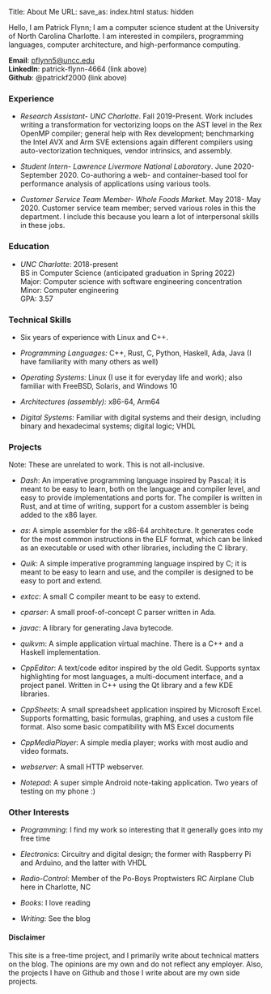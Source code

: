 Title: About Me
URL:
save_as: index.html
status: hidden

Hello, I am Patrick Flynn; I am a computer science student at the University of North Carolina Charlotte. I am interested in compilers, programming languages, computer architecture, and high-performance computing.

**Email**: pflynn5@uncc.edu   
**LinkedIn**: patrick-flynn-4664 (link above)   
**Github**: @patrickf2000 (link above)   

### Experience

* *Research Assistant- UNC Charlotte*. Fall 2019-Present. Work includes writing a transformation for vectorizing loops on the AST level in the Rex OpenMP compiler; general help with Rex development; benchmarking the Intel AVX and Arm SVE extensions again different compilers using auto-vectorization techniques, vendor intrinsics, and assembly.

* *Student Intern- Lawrence Livermore National Laboratory*. June 2020-September 2020. Co-authoring a web- and container-based tool for performance analysis of applications using various tools.

* *Customer Service Team Member- Whole Foods Market*. May 2018- May 2020. Customer service team member; served various roles in this the department. I include this because you learn a lot of interpersonal skills in these jobs.

### Education

* *UNC Charlotte*: 2018-present   
BS in Computer Science (anticipated graduation in Spring 2022)   
Major: Computer science with software engineering concentration   
Minor: Computer engineering   
GPA: 3.57   

### Technical Skills

* Six years of experience with Linux and C++.

* *Programming Languages:* C++, Rust, C, Python, Haskell, Ada, Java (I have familiarity with many others as well)

* *Operating Systems:* Linux (I use it for everyday life and work); also familiar with FreeBSD, Solaris, and Windows 10

* *Architectures (assembly):* x86-64, Arm64

* *Digital Systems:* Familiar with digital systems and their design, including binary and hexadecimal systems; digital logic; VHDL

### Projects

Note: These are unrelated to work. This is not all-inclusive.

* *Dash*: An imperative programming language inspired by Pascal; it is meant to be easy to learn, both on the language and compiler level, and easy to provide implementations and ports for. The compiler is written in Rust, and at time of writing, support for a custom assembler is being added to the x86 layer.

* *as*: A simple assembler for the x86-64 architecture. It generates code for the most common instructions in the ELF format, which can be linked as an executable or used with other libraries, including the C library.

* *Quik*: A simple imperative programming language inspired by C; it is meant to be easy to learn and use, and the compiler is designed to be easy to port and extend.

* *extcc*: A small C compiler meant to be easy to extend.

* *cparser*: A small proof-of-concept C parser written in Ada.

* *javac*: A library for generating Java bytecode.

* *quikvm*: A simple application virtual machine. There is a C++ and a Haskell implementation.

* *CppEditor*: A text/code editor inspired by the old Gedit. Supports syntax highlighting for most languages, a multi-document interface, and a project panel. Written in C++ using the Qt library and a few KDE libraries.

* *CppSheets*: A small spreadsheet application inspired by Microsoft Excel. Supports formatting, basic formulas, graphing, and uses a custom file format. Also some basic compatibility with MS Excel documents

* *CppMediaPlayer*: A simple media player; works with most audio and video formats.

* *webserver*: A small HTTP webserver.

* *Notepad*: A super simple Android note-taking application. Two years of testing on my phone :)

### Other Interests

* *Programming*: I find my work so interesting that it generally goes into my free time

* *Electronics*: Circuitry and digital design; the former with Raspberry Pi and Arduino, and the latter with VHDL

* *Radio-Control*: Member of the Po-Boys Proptwisters RC Airplane Club here in Charlotte, NC

* *Books*: I love reading

* *Writing*: See the blog

#### Disclaimer
This site is a free-time project, and I primarily write about technical matters on the blog. The opinions are my own and do not reflect any employer. Also, the projects I have on Github and those I write about are my own side projects.

